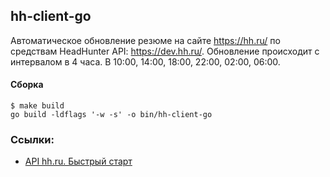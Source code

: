 ## hh-client-go

Автоматическое обновление резюме на сайте https://hh.ru/ по средствам HeadHunter API: https://dev.hh.ru/.
Обновление происходит с интервалом в 4 часа. В 10:00, 14:00, 18:00, 22:00, 02:00, 06:00.

#### Сборка
```shell script
$ make build
go build -ldflags '-w -s' -o bin/hh-client-go
```

### Ссылки:
- [API hh.ru. Быстрый старт](https://habr.com/ru/companies/hh/articles/303168/)
